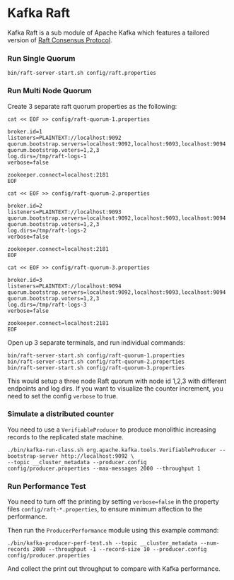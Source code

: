 Kafka Raft
=================
Kafka Raft is a sub module of Apache Kafka which features a tailored version of
[Raft Consensus Protocol](https://www.usenix.org/system/files/conference/atc14/atc14-paper-ongaro.pdf).
<p>

### Run Single Quorum ###
    bin/raft-server-start.sh config/raft.properties

### Run Multi Node Quorum ###
Create 3 separate raft quorum properties as the following:

`cat << EOF >> config/raft-quorum-1.properties`
    
    broker.id=1
    listeners=PLAINTEXT://localhost:9092
    quorum.bootstrap.servers=localhost:9092,localhost:9093,localhost:9094
    quorum.bootstrap.voters=1,2,3
    log.dirs=/tmp/raft-logs-1
    verbose=false
    
    zookeeper.connect=localhost:2181
    EOF

`cat << EOF >> config/raft-quorum-2.properties`
    
    broker.id=2
    listeners=PLAINTEXT://localhost:9093
    quorum.bootstrap.servers=localhost:9092,localhost:9093,localhost:9094
    quorum.bootstrap.voters=1,2,3
    log.dirs=/tmp/raft-logs-2
    verbose=false
    
    zookeeper.connect=localhost:2181
    EOF
    
`cat << EOF >> config/raft-quorum-3.properties`
    
    broker.id=3
    listeners=PLAINTEXT://localhost:9094
    quorum.bootstrap.servers=localhost:9092,localhost:9093,localhost:9094
    quorum.bootstrap.voters=1,2,3
    log.dirs=/tmp/raft-logs-3
    verbose=false
    
    zookeeper.connect=localhost:2181
    EOF
 
Open up 3 separate terminals, and run individual commands:

    bin/raft-server-start.sh config/raft-quorum-1.properties
    bin/raft-server-start.sh config/raft-quorum-2.properties
    bin/raft-server-start.sh config/raft-quorum-3.properties
    
This would setup a three node Raft quorum with node id 1,2,3 with different endpoints and log dirs. 
If you want to visualize the counter increment, you need to set the config 
`verbose` to true.

### Simulate a distributed counter ###
You need to use a `VerifiableProducer` to produce monolithic increasing records to the replicated state machine.

    ./bin/kafka-run-class.sh org.apache.kafka.tools.VerifiableProducer --bootstrap-server http://localhost:9092 \
    --topic __cluster_metadata --producer.config config/producer.properties --max-messages 2000 --throughput 1
### Run Performance Test ###
You need to turn off the printing by setting `verbose=false` in the property 
files `config/raft-*.properties`, to ensure minimum affection to the performance.

Then run the `ProducerPerformance` module using this example command:

    ./bin/kafka-producer-perf-test.sh --topic __cluster_metadata --num-records 2000 --throughput -1 --record-size 10 --producer.config config/producer.properties 

And collect the print out throughput to compare with Kafka performance.
